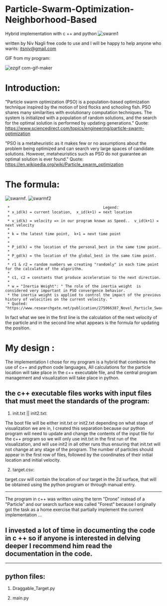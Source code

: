 # Particle-Swarm-Optimization-Neighborhood-Based
Hybrid implementation with c ++ and python
![swarm1](https://user-images.githubusercontent.com/75484097/109506006-d82dba00-7aa5-11eb-8878-b044e688297e.jpg)

written by Niv Nagli free code to use and I will be happy to help anyone who wants: itsniv@gmail.com 


GIF from my program:

![ezgif com-gif-maker](https://user-images.githubusercontent.com/75484097/109510449-b1be4d80-7aaa-11eb-98d8-63062a25cba4.gif)



# Introduction:
"Particle swarm optimization (PSO) is a population-based optimization technique inspired by the motion of bird flocks and schooling fish. PSO shares many similarities with evolutionary computation techniques. The system is initialized with a population of random solutions, and the search for the optimal solution is performed by updating generations."
Quote: 
https://www.sciencedirect.com/topics/engineering/particle-swarm-optimization

"PSO is a metaheuristic as it makes few or no assumptions about the problem being optimized and can search very large spaces of candidate solutions. However, metaheuristics such as PSO do not guarantee an optimal solution is ever found."
Quote: https://en.wikipedia.org/wiki/Particle_swarm_optimization

# The formula:

![swarmf](https://user-images.githubusercontent.com/75484097/109508250-555a2e80-7aa8-11eb-9f7a-67906e311e10.png). ![swarmf2](https://user-images.githubusercontent.com/75484097/109508261-58551f00-7aa8-11eb-8f55-0dc2c13458cf.png)

     *                                          Legend:ֿ
     * x_id(k) = current location,  x_id(k+1) = next location
     *
     * v_id(k) = velocity => in our program known as Speed..  v_id(k+1) = next velocity
     *
     * k = the latest time point,  k+1 = next time point
     * 
     *
     * P_id(k) = the location of the personal_best in the same time point.
     *
     * P_gd(k) = the location of the global_best in the same time point.
     *
     * r1 & r2 = random numbers we creating "randomly" in each time point for the calculate of the algorithm.
     *
     * c1, c2 = constants that produce acceleration to the next direction.
     *
     * w = "Inertia Weight": " The role of the inertia weight  is considered very important in PSO convergence behavior.
     * the inertia weight is applied to control the impact of the previous history of velocities on the current velocity. "
     * Quoted: "https://www.researchgate.net/publication/275066387_Novel_Particle_Swarm_Optimization_and_Its_Application_in_Calibrating_the_Underwater_Transponder_Coordinates"

In fact what we see in the first line is the calculation of the next velocity of the particle and in the second line what appears is the formula for updating the position.




# My design :

The implementation I chose for my program is a hybrid that combines the use of c++ and python code languages,
All calculations for the particle location will take place in the c++ executable file, and the central program management and visualization will take place in python.

the c++ executable files works with input files that must meet the standards of the program:
------
1)  init.txt || init2.txt:

The boot file will be either init.txt or init2.txt depending on what stage of visualization we are in,
I created this separation because our python program will need to update and change the contents of the input file for the c++ program 
so we will only use init.txt in the first run of the visualization, 
and will use init2 in all other runs thus ensuring that init.txt will not change at any stage of the program.
The number of particles should appear in the first row of files, followed by the coordinates of their initial location and initial velocity.

2) target.csv:

target.csv will contain the location of our target in the 2d surface, that will be obtained using the python program or through manual entry.

----------------------
The program in c++ was written using the term "Drone" instead of a "Particle" and our search surface was called "Forest" because I originally got the task as a home exercise that partially implement the current implementation ...

I invested a lot of time in documenting the code in c ++ so if anyone is interested in delving deeper I recommend him read the documentation in the code.
-------
----------------------

python files:
------------
1) Draggable_Target.py






2) main.py











